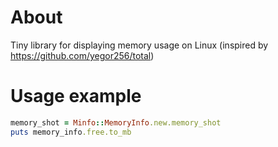 About
==========

Tiny library for displaying memory usage on Linux (inspired by https://github.com/yegor256/total) 

Usage example
==========

```ruby
memory_shot = Minfo::MemoryInfo.new.memory_shot
puts memory_info.free.to_mb
```
